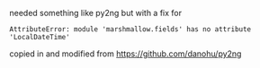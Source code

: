 needed something like py2ng but with a fix for

`AttributeError: module 'marshmallow.fields' has no attribute 'LocalDateTime'`

copied in and modified from https://github.com/danohu/py2ng
